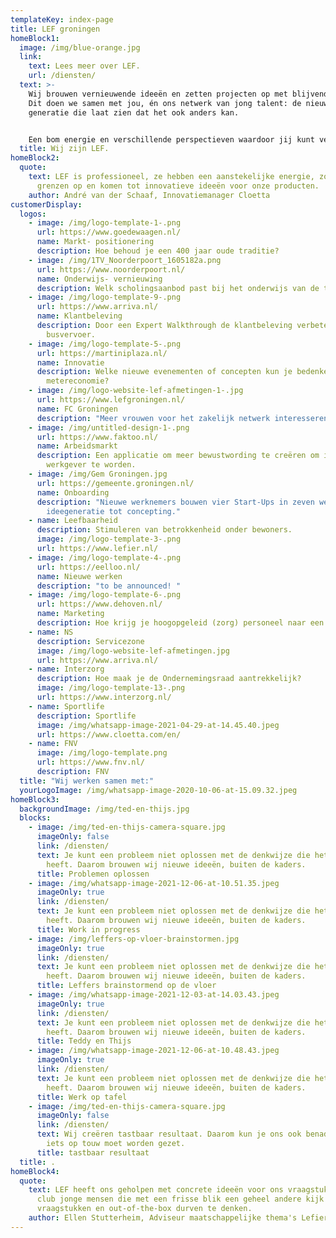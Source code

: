 ```yaml
---
templateKey: index-page
title: LEF groningen
homeBlock1:
  image: /img/blue-orange.jpg
  link:
    text: Lees meer over LEF.
    url: /diensten/
  text: >-
    Wij brouwen vernieuwende ideeën en zetten projecten op met blijvende impact.
    Dit doen we samen met jou, én ons netwerk van jong talent: de nieuwe
    generatie die laat zien dat het ook anders kan. 


    Een bom energie en verschillende perspectieven waardoor jij kunt veranderen en vernieuwen.
  title: Wij zijn LEF.
homeBlock2:
  quote:
    text: LEF is professioneel, ze hebben een aanstekelijke energie, zoeken de
      grenzen op en komen tot innovatieve ideeën voor onze producten.
    author: André van der Schaaf, Innovatiemanager Cloetta
customerDisplay:
  logos:
    - image: /img/logo-template-1-.png
      url: https://www.goedewaagen.nl/
      name: Markt- positionering
      description: Hoe behoud je een 400 jaar oude traditie?
    - image: /img/1TV_Noorderpoort_1605182a.png
      url: https://www.noorderpoort.nl/
      name: Onderwijs- vernieuwing
      description: Welk scholingsaanbod past bij het onderwijs van de toekomst?
    - image: /img/logo-template-9-.png
      url: https://www.arriva.nl/
      name: Klantbeleving
      description: Door een Expert Walkthrough de klantbeleving verbeteren in het
        busvervoer.
    - image: /img/logo-template-5-.png
      url: https://martiniplaza.nl/
      name: Innovatie
      description: Welke nieuwe evenementen of concepten kun je bedenken in de 1,5
        metereconomie?
    - image: /img/logo-website-lef-afmetingen-1-.jpg
      url: https://www.lefgroningen.nl/
      name: FC Groningen
      description: "Meer vrouwen voor het zakelijk netwerk interesseren. "
    - image: /img/untitled-design-1-.png
      url: https://www.faktoo.nl/
      name: Arbeidsmarkt
      description: Een applicatie om meer bewustwording te creëren om inclusief
        werkgever te worden.
    - image: /img/Gem Groningen.jpg
      url: https://gemeente.groningen.nl/
      name: Onboarding
      description: "Nieuwe werknemers bouwen vier Start-Ups in zeven weken: van
        ideegeneratie tot concepting."
    - name: Leefbaarheid
      description: Stimuleren van betrokkenheid onder bewoners.
      image: /img/logo-template-3-.png
      url: https://www.lefier.nl/
    - image: /img/logo-template-4-.png
      url: https://eelloo.nl/
      name: Nieuwe werken
      description: "to be announced! "
    - image: /img/logo-template-6-.png
      url: https://www.dehoven.nl/
      name: Marketing
      description: Hoe krijg je hoogopgeleid (zorg) personeel naar een krimpregio?
    - name: NS
      description: Servicezone
      image: /img/logo-website-lef-afmetingen.jpg
      url: https://www.arriva.nl/
    - name: Interzorg
      description: Hoe maak je de Ondernemingsraad aantrekkelijk?
      image: /img/logo-template-13-.png
      url: https://www.interzorg.nl/
    - name: Sportlife
      description: Sportlife
      image: /img/whatsapp-image-2021-04-29-at-14.45.40.jpeg
      url: https://www.cloetta.com/en/
    - name: FNV
      image: /img/logo-template.png
      url: https://www.fnv.nl/
      description: FNV
  title: "Wij werken samen met:"
  yourLogoImage: /img/whatsapp-image-2020-10-06-at-15.09.32.jpeg
homeBlock3:
  backgroundImage: /img/ted-en-thijs.jpg
  blocks:
    - image: /img/ted-en-thijs-camera-square.jpg
      imageOnly: false
      link: /diensten/
      text: Je kunt een probleem niet oplossen met de denkwijze die het veroorzaakt
        heeft. Daarom brouwen wij nieuwe ideeën, buiten de kaders.
      title: Problemen oplossen
    - image: /img/whatsapp-image-2021-12-06-at-10.51.35.jpeg
      imageOnly: true
      link: /diensten/
      text: Je kunt een probleem niet oplossen met de denkwijze die het veroorzaakt
        heeft. Daarom brouwen wij nieuwe ideeën, buiten de kaders.
      title: Work in progress
    - image: /img/leffers-op-vloer-brainstormen.jpg
      imageOnly: true
      link: /diensten/
      text: Je kunt een probleem niet oplossen met de denkwijze die het veroorzaakt
        heeft. Daarom brouwen wij nieuwe ideeën, buiten de kaders.
      title: Leffers brainstormend op de vloer
    - image: /img/whatsapp-image-2021-12-03-at-14.03.43.jpeg
      imageOnly: true
      link: /diensten/
      text: Je kunt een probleem niet oplossen met de denkwijze die het veroorzaakt
        heeft. Daarom brouwen wij nieuwe ideeën, buiten de kaders.
      title: Teddy en Thijs
    - image: /img/whatsapp-image-2021-12-06-at-10.48.43.jpeg
      imageOnly: true
      link: /diensten/
      text: Je kunt een probleem niet oplossen met de denkwijze die het veroorzaakt
        heeft. Daarom brouwen wij nieuwe ideeën, buiten de kaders.
      title: Werk op tafel
    - image: /img/ted-en-thijs-camera-square.jpg
      imageOnly: false
      link: /diensten/
      text: Wij creëren tastbaar resultaat. Daarom kun je ons ook benaderen als er
        iets op touw moet worden gezet.
      title: tastbaar resultaat
  title: .
homeBlock4:
  quote:
    text: LEF heeft ons geholpen met concrete ideeën voor ons vraagstuk. Een fijne
      club jonge mensen die met een frisse blik een geheel andere kijk geven op
      vraagstukken en out-of-the-box durven te denken.
    author: Ellen Stutterheim, Adviseur maatschappelijke thema's Lefier
---
```

